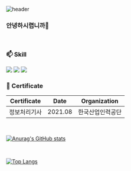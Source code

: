 ![header](https://capsule-render.vercel.app/api?type=wave&color=auto&height=300&section=header&text=HELLOcapsule%20render&fontSize=90)

### 안녕하시렵니까🤗

<br>

### 📫 Skill  
  <!-- 자바 -->
  <img src="https://img.shields.io/badge/-Java-007396.svg?logo=java&logoColor=white">
  <!-- 자바스크립트 -->
  <img src="https://img.shields.io/badge/-JavaScript-F7DF1E.svg?logo=javascript&logoColor=white">
  <!-- React.js -->
  <img src="https://img.shields.io/badge/-React-61DAFB.svg?logo=react&logoColor=white">
  
<br>

### 📖 Certificate

|Certificate|Date|Organization|
|:---:|:---:|:---:|
|정보처리기사|2021.08|한국산업인력공단|

<br>

[![Anurag's GitHub stats](https://github-readme-stats.vercel.app/api?username=JYANSOONY&theme=buefy&show_icons=true)](https://github.com/JYANSOONY/github-readme-stats)

<br>

[![Top Langs](https://github-readme-stats.vercel.app/api/top-langs/?username=JYANSOONY&langs_count=8)](https://github.com/JYANSOONY/github-readme-stats)

<br>

<!--
**JYANSOONY/JYANSOONY** is a ✨ _special_ ✨ repository because its `README.md` (this file) appears on your GitHub profile.

Here are some ideas to get you started:

- 🔭 I’m currently working on ...
- 🌱 I’m currently learning ...
- 👯 I’m looking to collaborate on ...
- 🤔 I’m looking for help with ...
- 💬 Ask me about ...
- 📫 How to reach me: ...
- 😄 Pronouns: ...
- ⚡ Fun fact: ...
-->
